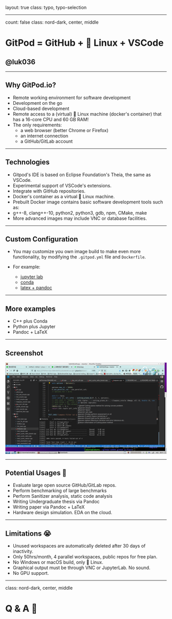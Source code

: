 layout: true
class: typo, typo-selection

---

count: false
class: nord-dark, center, middle

# GitPod = GitHub + 🐧 Linux + VSCode

## @luk036

---

## Why GitPod.io?

- Remote working environment for software development
- Development on the go
- Cloud-based development
- Remote access to a (virtual) 🐧 Linux machine (docker's container) that has a 16-core CPU and 60 GB RAM!
- The only requirements:
  - a web browser (better Chrome or Firefox)
  - an internet connection
  - a GitHub/GitLab account

---

## Technologies

- Gitpod's IDE is based on Eclipse Foundation's Theia, the same as VSCode.
- Experimental support of VSCode's extensions.
- Integrate with GitHub repositories.
- Docker's container as a virtual 🐧 Linux machine.
- Prebuilt Docker image contains basic software development tools such as:
- g++-8, clang++-10, python2, python3, gdb, npm, CMake, make
- More advanced images may include VNC or database facilities.

---

## Custom Configuration

- You may customize you own image build to make even more functionality, by modifying the `.gitpod.yml` file and `Dockerfile`.

- For example:
  - [jupyter lab](https://github.com/jins-tkomoda/dash-and-jupyter-notebook-with-gitpod)
  - [conda](https://github.com/mtvu/miniconda)
  - [latex + pandoc](https://github.com/luk036/ellipsoid-method)

---

## More examples

- C++ plus Conda
- Python plus Jupyter
- Pandoc + LaTeX

---

## Screenshot

![gitpod](gitpod.png)

---

## Potential Usages 🚧

- Evaluate large open source GitHub/GitLab repos.
- Perform benchmarking of large benchmarks
- Perform Sanitizer analysis, static code analysis
- Writing Undergraduate thesis via Pandoc
- Writing paper via Pandoc + LaTeX
- Hardware design simulation. EDA on the cloud.

---

## Limitations 😭

- Unused workspaces are automatically deleted after 30 days of inactivity.
- Only 50hrs/month, 4 parallel workspaces, public repos for free plan.
- No Windows or macOS build, only 🐧 Linux.
- Graphical output must be through VNC or JupyterLab. No sound.
- No GPU support.

---

class: nord-dark, center, middle

# Q & A 🙋
